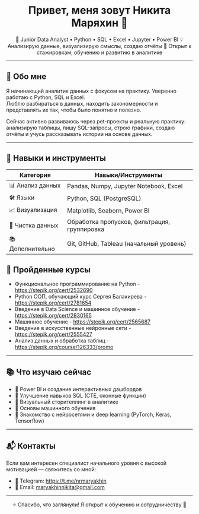 <h1 align="center">Привет, меня зовут Никита Маряхин 👋</h1>

<p align="center">
🎯 Junior Data Analyst • Python • SQL • Excel • Jupyter • Power BI  
💡 Анализирую данные, визуализирую смыслы, создаю отчёты  
📍 Открыт к стажировкам, обучению и развитию в аналитике
</p>

---

## 🧠 Обо мне

Я начинающий аналитик данных с фокусом на практику. Уверенно работаю с Python, SQL и Excel.  
Люблю разбираться в данных, находить закономерности и представлять их так, чтобы было понятно и полезно.  

Сейчас активно развиваюсь через pet-проекты и реальную практику: анализирую таблицы, пишу SQL-запросы, строю графики, создаю отчёты и учусь рассказывать истории на основе данных.

---

## 🔧 Навыки и инструменты

| Категория      | Навыки/Инструменты                           
|----------------|-----------------------------------------------|
| 📊 Анализ данных | Pandas, Numpy, Jupyter Notebook, Excel                              
| 🛠️ Языки        | Python, SQL (PostgreSQL)             
| 📈 Визуализация | Matplotlib, Seaborn, Power BI
| 🧹 Чистка данных | Обработка пропусков, фильтрация, группировка 
| 📚 Дополнительно | Git, GitHub, Tableau (начальный уровень)  


## 📘 Пройденные курсы

- Функциональное программирование на Python - https://stepik.org/cert/2532690
- Python ООП, обучающий курс Сергея Балакирева - https://stepik.org/cert/2781654
- Введение в Data Science и машинное обучение - https://stepik.org/cert/2830165
- Машинное обучение - https://stepik.org/cert/2565687
- Введение в искусственные нейронные сети - https://stepik.org/cert/2555427
- Анализ данных и обработка таблиц - https://stepik.org/course/126333/promo

---

## 📚 Что изучаю сейчас

- 📌 Power BI и создание интерактивных дашбордов
- 📌 Улучшение навыков SQL (CTE, оконные функции)
- 📌 Визуальный сторителлинг в аналитике
- 📌 Основы машинного обучения
- 📌 Знакомство с нейросетями и deep learning (PyTorch, Keras, Tensorflow)

---

## 📬 Контакты

Если вам интересен специалист начального уровня с высокой мотивацией — свяжитесь со мной:

- 💬 Telegram: https://t.me/nrmaryakhin
- 📧 Email: maryakhinnikita@gmail.com

---

<p align="center">
⭐ Спасибо, что заглянули! Я открыт к обучению и сотрудничеству 🤝
</p>
